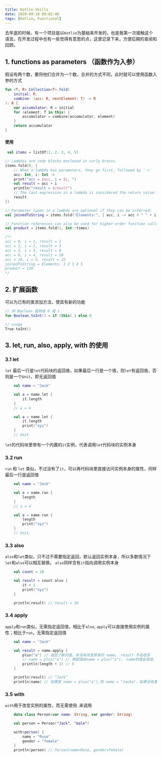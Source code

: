 ```yaml
---
title: Kotlin Skills
date: 2020-09-10 09:02:48
tags: [Kotlin, Functional]
---
```


去年底的时候，有一个项目是以`Kotlin`为基础来开发的，也是我第一次接触这个语言。在开发过程中也有一些觉得有意思的点，这里记录下来，方便后期的查阅和回顾。

<!--more-->

## 1. functions as parameters （函数作为入参）
假设有两个数，要将他们合并为一个数，合并的方式不同，此时就可以使用函数入参的方式
```kotlin
fun <T, R> Collection<T>.fold(
    initial: R, 
    combine: (acc: R, nextElement: T) -> R
): R {
    var accumulator: R = initial
    for (element: T in this) {
        accumulator = combine(accumulator, element)
    }
    return accumulator
}
```
#### 使用
```kotlin
 val items = listOf(1, 2, 3, 4, 5)

// Lambdas are code blocks enclosed in curly braces.
items.fold(0, { 
    // When a lambda has parameters, they go first, followed by '->'
    acc: Int, i: Int -> 
    print("acc = $acc, i = $i, ") 
    val result = acc + i
    println("result = $result")
    // The last expression in a lambda is considered the return value:
    result
})

// Parameter types in a lambda are optional if they can be inferred:
val joinedToString = items.fold("Elements:", { acc, i -> acc + " " + i })

// Function references can also be used for higher-order function calls:
val product = items.fold(1, Int::times)

/**
acc = 0, i = 1, result = 1
acc = 1, i = 2, result = 3
acc = 3, i = 3, result = 6
acc = 6, i = 4, result = 10
acc = 10, i = 5, result = 15
joinedToString = Elements: 1 2 3 4 5
product = 120
*/
```

## 2. 扩展函数
可以为已有的类添加方法，使其有新的功能
```kotlin
// 将 Boolean 值转成 0 或 1
fun Boolean.toInt() = if (this) 1 else 0

// usage
True.toInt()
```

## 3. let, run, also, apply, with 的使用
### 3.1 let
`let` 最后一行是`let`代码块的返回值，如果最后一行是一个值，则`let`有返回值，否则是一个`Unit`，即无返回值
```kotlin
    val name = "Jack"

    val a = name.let {
        it.length
    }
    // a = 4

    val a = name.let {
        it.length
        print("xyz")
    }
    // Unit
```

`let`的代码块里带有一个内置的`it`实例，代表调用`let`代码块的实例本身

### 3.2 run
`run` 和 `let` 类似，不过没有了`it`，可以再代码块里直接访问实例本身的属性，同样最后一行是返回值
```kotlin
    val name = "Jack"

    val a = name.run {
        length
    }
    // a = 4

    val a = name.run {
        length
        print("xyz")
    }
    // Unit
```


### 3.3 also
`also`和`let`类似，只不过不需要指定返回，默认返回实例本身，所以多数情况下`let`和`also`可以相互替换。 `also`同样含有`it`指向调用实例本身
```kotlin
    val count = 10

    val result = count.also {
        it + 1
        print("xyz")
    }

    println(result) // result = 10
```


### 3.4 apply
`apply`和`run`类似，无需指定返回值，相比于`also`, `apply`可以直接使用实例的属性；相比于`run`，无需指定返回值
```kotlin
    val name = "Jack"

    val result = name.apply {
        plus("a") // 返回了新的值，并没有改变原来的 name。 result 不会改变
        // name = plus("a") // 再赋值给name = plus("a")， name的值会改变，result 的值不会改变
        println(length + 1) // 5
    }

    println(result) // “Jack”
    println(name) // 如果是 name = plus("a"),则 name = "Jacka"，如果没有重新赋值，则name的值不变
```

### 3.5 with
`with`用于改变实例的属性，而无需使用`.`来调用
```kotlin
    data class Person(var name: String, var gender: String)

    val person = Person("Jack", "male")

    with(person) {
        name = "Rose"
        gender = "female"
    }
    println(person) // Person(name=Rose, gender=female)
```
